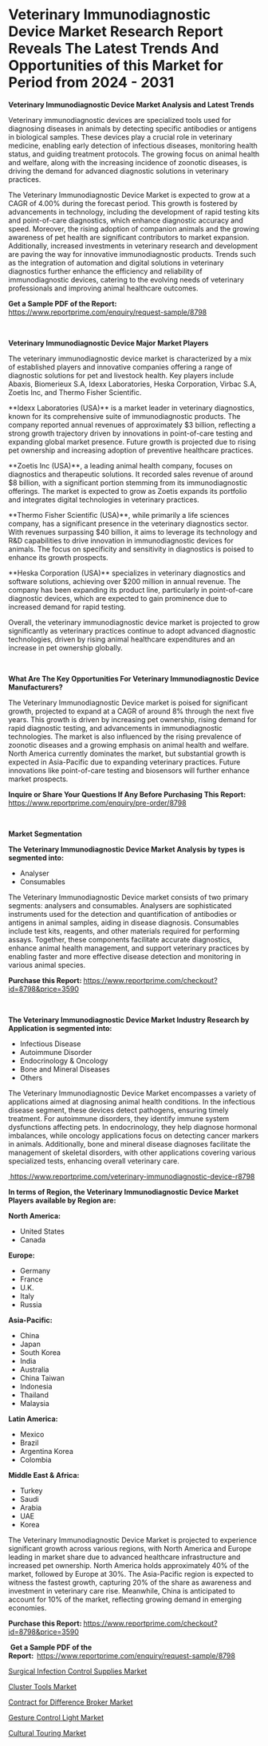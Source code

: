 <p><h1>Veterinary Immunodiagnostic Device Market Research Report Reveals The Latest Trends And Opportunities of this Market for Period from 2024 - 2031</h1></p><p><strong>Veterinary Immunodiagnostic Device Market Analysis and Latest Trends</strong></p>
<p><p>Veterinary immunodiagnostic devices are specialized tools used for diagnosing diseases in animals by detecting specific antibodies or antigens in biological samples. These devices play a crucial role in veterinary medicine, enabling early detection of infectious diseases, monitoring health status, and guiding treatment protocols. The growing focus on animal health and welfare, along with the increasing incidence of zoonotic diseases, is driving the demand for advanced diagnostic solutions in veterinary practices.</p><p>The Veterinary Immunodiagnostic Device Market is expected to grow at a CAGR of 4.00% during the forecast period. This growth is fostered by advancements in technology, including the development of rapid testing kits and point-of-care diagnostics, which enhance diagnostic accuracy and speed. Moreover, the rising adoption of companion animals and the growing awareness of pet health are significant contributors to market expansion. Additionally, increased investments in veterinary research and development are paving the way for innovative immunodiagnostic products. Trends such as the integration of automation and digital solutions in veterinary diagnostics further enhance the efficiency and reliability of immunodiagnostic devices, catering to the evolving needs of veterinary professionals and improving animal healthcare outcomes.</p></p>
<p><strong>Get a Sample PDF of the Report:&nbsp;</strong> <a href="https://www.reportprime.com/enquiry/request-sample/8798?utm_campaign=1131&utm_medium=2&utm_source=Github&utm_content=ia&utm_term=28112024&utm_id=veterinary-immunodiagnostic-device">https://www.reportprime.com/enquiry/request-sample/8798</a></p>
<p>&nbsp;</p>
<p><strong>Veterinary Immunodiagnostic Device Major Market Players</strong></p>
<p><p>The veterinary immunodiagnostic device market is characterized by a mix of established players and innovative companies offering a range of diagnostic solutions for pet and livestock health. Key players include Abaxis, Biomerieux S.A, Idexx Laboratories, Heska Corporation, Virbac S.A, Zoetis Inc, and Thermo Fisher Scientific.</p><p>**Idexx Laboratories (USA)** is a market leader in veterinary diagnostics, known for its comprehensive suite of immunodiagnostic products. The company reported annual revenues of approximately $3 billion, reflecting a strong growth trajectory driven by innovations in point-of-care testing and expanding global market presence. Future growth is projected due to rising pet ownership and increasing adoption of preventive healthcare practices.</p><p>**Zoetis Inc (USA)**, a leading animal health company, focuses on diagnostics and therapeutic solutions. It recorded sales revenue of around $8 billion, with a significant portion stemming from its immunodiagnostic offerings. The market is expected to grow as Zoetis expands its portfolio and integrates digital technologies in veterinary practices.</p><p>**Thermo Fisher Scientific (USA)**, while primarily a life sciences company, has a significant presence in the veterinary diagnostics sector. With revenues surpassing $40 billion, it aims to leverage its technology and R&D capabilities to drive innovation in immunodiagnostic devices for animals. The focus on specificity and sensitivity in diagnostics is poised to enhance its growth prospects.</p><p>**Heska Corporation (USA)** specializes in veterinary diagnostics and software solutions, achieving over $200 million in annual revenue. The company has been expanding its product line, particularly in point-of-care diagnostic devices, which are expected to gain prominence due to increased demand for rapid testing.</p><p>Overall, the veterinary immunodiagnostic device market is projected to grow significantly as veterinary practices continue to adopt advanced diagnostic technologies, driven by rising animal healthcare expenditures and an increase in pet ownership globally.</p></p>
<p>&nbsp;</p>
<p><strong>What Are The Key Opportunities For Veterinary Immunodiagnostic Device Manufacturers?</strong></p>
<p><p>The Veterinary Immunodiagnostic Device market is poised for significant growth, projected to expand at a CAGR of around 8% through the next five years. This growth is driven by increasing pet ownership, rising demand for rapid diagnostic testing, and advancements in immunodiagnostic technologies. The market is also influenced by the rising prevalence of zoonotic diseases and a growing emphasis on animal health and welfare. North America currently dominates the market, but substantial growth is expected in Asia-Pacific due to expanding veterinary practices. Future innovations like point-of-care testing and biosensors will further enhance market prospects.</p></p>
<p><strong>Inquire or Share Your Questions If Any Before Purchasing This Report:</strong> <a href="https://www.reportprime.com/enquiry/pre-order/8798?utm_campaign=1131&utm_medium=2&utm_source=Github&utm_content=ia&utm_term=28112024&utm_id=veterinary-immunodiagnostic-device">https://www.reportprime.com/enquiry/pre-order/8798</a></p>
<p>&nbsp;</p>
<p><strong>Market Segmentation</strong></p>
<p><strong>The Veterinary Immunodiagnostic Device Market Analysis by types is segmented into:</strong></p>
<p><ul><li>Analyser</li><li>Consumables</li></ul></p>
<p><p>The Veterinary Immunodiagnostic Device market consists of two primary segments: analysers and consumables. Analysers are sophisticated instruments used for the detection and quantification of antibodies or antigens in animal samples, aiding in disease diagnosis. Consumables include test kits, reagents, and other materials required for performing assays. Together, these components facilitate accurate diagnostics, enhance animal health management, and support veterinary practices by enabling faster and more effective disease detection and monitoring in various animal species.</p></p>
<p><strong>Purchase this Report:&nbsp;</strong><a href="https://www.reportprime.com/checkout?id=8798&price=3590&utm_campaign=1131&utm_medium=2&utm_source=Github&utm_content=ia&utm_term=28112024&utm_id=veterinary-immunodiagnostic-device">https://www.reportprime.com/checkout?id=8798&price=3590</a></p>
<p>&nbsp;</p>
<p><strong>The Veterinary Immunodiagnostic Device Market Industry Research by Application is segmented into:</strong></p>
<p><ul><li>Infectious Disease</li><li>Autoimmune Disorder</li><li>Endocrinology & Oncology</li><li>Bone and Mineral Diseases</li><li>Others</li></ul></p>
<p><p>The Veterinary Immunodiagnostic Device Market encompasses a variety of applications aimed at diagnosing animal health conditions. In the infectious disease segment, these devices detect pathogens, ensuring timely treatment. For autoimmune disorders, they identify immune system dysfunctions affecting pets. In endocrinology, they help diagnose hormonal imbalances, while oncology applications focus on detecting cancer markers in animals. Additionally, bone and mineral disease diagnoses facilitate the management of skeletal disorders, with other applications covering various specialized tests, enhancing overall veterinary care.</p></p>
<p><a href="https://www.reportprime.com/veterinary-immunodiagnostic-device-r8798?utm_campaign=1131&utm_medium=2&utm_source=Github&utm_content=ia&utm_term=28112024&utm_id=veterinary-immunodiagnostic-device">&nbsp;https://www.reportprime.com/veterinary-immunodiagnostic-device-r8798</a></p>
<p><strong>In terms of Region, the Veterinary Immunodiagnostic Device Market Players available by Region are:</strong></p>
<p>
    <p> <strong> North America: </strong>
        <ul>
            <li>United States</li>
            <li>Canada</li>
        </ul>
        </p> 
    <p> <strong> Europe: </strong>
        <ul>
            <li>Germany</li>
            <li>France</li>
            <li>U.K.</li>
            <li>Italy</li>
            <li>Russia</li>
        </ul>
        </p> 
    <p> <strong> Asia-Pacific: </strong>
        <ul>
            <li>China</li>
            <li>Japan</li>
            <li>South Korea</li>
            <li>India</li>
            <li>Australia</li>
            <li>China Taiwan</li>
            <li>Indonesia</li>
            <li>Thailand</li>
            <li>Malaysia</li>
        </ul>
        </p> 
    <p> <strong> Latin America: </strong>
        <ul>
            <li>Mexico</li>
            <li>Brazil</li>
            <li>Argentina Korea</li>
            <li>Colombia</li>
        </ul>
        </p> 
    <p> <strong> Middle East & Africa: </strong>
        <ul>
            <li>Turkey</li>
            <li>Saudi</li>
            <li>Arabia</li>
            <li>UAE</li>
            <li>Korea</li>
        </ul>
    </p>
    </p>
<p><p>The Veterinary Immunodiagnostic Device Market is projected to experience significant growth across various regions, with North America and Europe leading in market share due to advanced healthcare infrastructure and increased pet ownership. North America holds approximately 40% of the market, followed by Europe at 30%. The Asia-Pacific region is expected to witness the fastest growth, capturing 20% of the share as awareness and investment in veterinary care rise. Meanwhile, China is anticipated to account for 10% of the market, reflecting growing demand in emerging economies.</p></p>
<p><strong>Purchase this Report: </strong><a href="https://www.reportprime.com/checkout?id=8798&price=3590&utm_campaign=1131&utm_medium=2&utm_source=Github&utm_content=ia&utm_term=28112024&utm_id=veterinary-immunodiagnostic-device">https://www.reportprime.com/checkout?id=8798&price=3590</a></p>
<p>&nbsp;<strong>Get a Sample PDF of the Report:&nbsp;&nbsp;</strong><a href="https://www.reportprime.com/enquiry/request-sample/8798?utm_campaign=1131&utm_medium=2&utm_source=Github&utm_content=ia&utm_term=28112024&utm_id=veterinary-immunodiagnostic-device">https://www.reportprime.com/enquiry/request-sample/8798</a></p>
<p><strong></strong></p>
<p><p><a href="https://github.com/CliffMedina6/Market-Research-Report-List-7/blob/main/surgical-infection-control-supplies-market.md?utm_campaign=1131&utm_medium=2&utm_source=Github&utm_content=ia&utm_term=28112024&utm_id=veterinary-immunodiagnostic-device">Surgical Infection Control Supplies Market</a></p><p><a href="https://www.linkedin.com/pulse/cluster-tools-market-overview-forecast-2024-2031-detailed-njxvc?utm_campaign=1131&utm_medium=2&utm_source=Github&utm_content=ia&utm_term=28112024&utm_id=veterinary-immunodiagnostic-device">Cluster Tools Market</a></p><p><a href="https://issuu.com/reportprime-2/docs/contract-for-difference-broker-mark_583b549f30949b?utm_campaign=1131&utm_medium=2&utm_source=Github&utm_content=ia&utm_term=28112024&utm_id=veterinary-immunodiagnostic-device">Contract for Difference Broker Market</a></p><p><a href="https://www.linkedin.com/pulse/influencing-factors-gesture-control-light-market-insights-pk2rc?utm_campaign=1131&utm_medium=2&utm_source=Github&utm_content=ia&utm_term=28112024&utm_id=veterinary-immunodiagnostic-device">Gesture Control Light Market</a></p><p><a href="https://issuu.com/reportprime-2/docs/cultural-touring-market-size-2030.p_f8123f69421b4b?utm_campaign=1131&utm_medium=2&utm_source=Github&utm_content=ia&utm_term=28112024&utm_id=veterinary-immunodiagnostic-device">Cultural Touring Market</a></p></p>